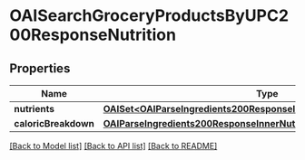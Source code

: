 # OAISearchGroceryProductsByUPC200ResponseNutrition

## Properties
Name | Type | Description | Notes
------------ | ------------- | ------------- | -------------
**nutrients** | [**OAISet&lt;OAIParseIngredients200ResponseInnerNutritionNutrientsInner&gt;***](OAIParseIngredients200ResponseInnerNutritionNutrientsInner.md) |  | 
**caloricBreakdown** | [**OAIParseIngredients200ResponseInnerNutritionCaloricBreakdown***](OAIParseIngredients200ResponseInnerNutritionCaloricBreakdown.md) |  | 

[[Back to Model list]](../README.md#documentation-for-models) [[Back to API list]](../README.md#documentation-for-api-endpoints) [[Back to README]](../README.md)


